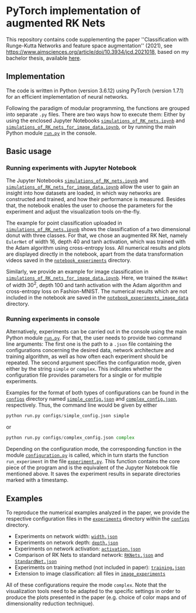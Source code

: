 # PyTorch implementation of augmented RK Nets

This repository contains code supplementing the paper ''Classification with Runge-Kutta Networks and feature space augmentation'' (2021), see https://www.aimsciences.org/article/doi/10.3934/jcd.2021018, based on my bachelor thesis, available [here](https://github.com/ElisaGiesecke/augmented-RK-Nets/blob/main/bachelor%20thesis.pdf).

## Implementation

The code is written in Python (version 3.6.12) using PyTorch (version 1.7.1) for an efficient implementation of neural networks. 

Following the paradigm of modular programming, the functions are grouped into separate `.py` files. There are two ways how to execute them: Either by using the enclosed Jupyter Notebooks [`simulations_of_RK_nets.ipynb`](https://github.com/ElisaGiesecke/augmented-RK-Nets/blob/main/simulations_of_RK_nets.ipynb) and [`simulations_of_RK_nets_for_image_data.ipynb`](https://github.com/ElisaGiesecke/augmented-RK-Nets/blob/main/simulations_of_RK_nets_for_image_data.ipynb), or by running the main Python module [`run.py`](https://github.com/ElisaGiesecke/augmented-RK-Nets/blob/main/run.py) in the console. 

## Basic usage

### Running experiments with Jupyter Notebook

The Jupyter Notebooks [`simulations_of_RK_nets.ipynb`](https://github.com/ElisaGiesecke/augmented-RK-Nets/blob/main/simulations_of_RK_nets.ipynb) and [`simulations_of_RK_nets_for_image_data.ipynb`](https://github.com/ElisaGiesecke/augmented-RK-Nets/blob/main/simulations_of_RK_nets_for_image_data.ipynb) allow the user to gain an insight into how datasets are loaded, in which way networks are constructed and trained, and how their performance is measured. Besides that, the notebook enables the user to choose the parameters for the experiment and adjust the visualization tools on-the-fly.

The example for point classification uploaded in [`simulations_of_RK_nets.ipynb`](https://github.com/ElisaGiesecke/augmented-RK-Nets/blob/main/simulations_of_RK_nets.ipynb) shows the classification of a two dimensional donut with three classes. For that, we chose an augmented RK Net, namely `EulerNet` of width 16, depth 40 and tanh activation, which was trained with the Adam algorithm using cross-entropy loss. All numerical results and plots are displayed directly in the notebook, apart from the data transformation videos saved in the [`notebook_experiments`](https://github.com/ElisaGiesecke/augmented-RK-Nets/tree/main/notebook_experiments) directory. 

Similarly, we provide an example for image classification in [`simulations_of_RK_nets_for_image_data.ipynb`](https://github.com/ElisaGiesecke/augmented-RK-Nets/blob/main/simulations_of_RK_nets_for_image_data.ipynb). Here, we trained the `RK4Net` of width 30<sup>2</sup>, depth 100 and tanh activation with the Adam algorithm and cross-entropy loss on Fashion-MNIST. The numerical results which are not included in the notebook are saved in the [`notebook_experiments_image_data`](https://github.com/ElisaGiesecke/augmented-RK-Nets/tree/main/notebook_experiments_image_data) directory. 

### Running experiments in console

Alternatively, experiments can be carried out in the console using the main Python module [`run.py`](https://github.com/ElisaGiesecke/augmented-RK-Nets/blob/main/run.py). For that, the user needs to provide two command line arguments: The first one is the path to a `.json` file containing the configurations concerning the desired data, network architecture and training algorithm, as well as how often each experiment should be repeated. The second argument specifies the configuration mode, given either by the string `simple` or `complex`. This indicates whether the configuration file provides parameters for a single or for multiple experiments. 

Examples for the format of both types of configurations can be found in the [`configs`](https://github.com/ElisaGiesecke/augmented-RK-Nets/tree/main/configs) directory named [`simple_config.json`](https://github.com/ElisaGiesecke/augmented-RK-Nets/blob/main/configs/simple_config.json) and [`complex_config.json`](https://github.com/ElisaGiesecke/augmented-RK-Nets/blob/main/configs/complex_config.json), respectively. Thus, the command line would be given by either 
```python
python run.py configs/simple_config.json simple
```
or
```python
python run.py configs/complex_config.json complex
```

Depending on the configuration mode, the corresponding function in the module [`configuration.py`](https://github.com/ElisaGiesecke/augmented-RK-Nets/blob/main/configuration.py) is called, which in turn starts the function `run_experiment` in the file [`experiment.py`](https://github.com/ElisaGiesecke/augmented-RK-Nets/blob/main/experiment.py). This function contains the core piece of the program and is the equivalent of the Jupyter Notebook file mentioned above. It saves the experiment results in separate directories marked with a timestamp.

## Examples

To reproduce the numerical examples analyzed in the paper, we provide the respective configuration files in the [`experiments`](https://github.com/ElisaGiesecke/augmented-RK-Nets/tree/main/configs/experiments) directory within the [`configs`](https://github.com/ElisaGiesecke/augmented-RK-Nets/tree/main/configs) directory.

* Experiments on network width: [`width.json`](https://github.com/ElisaGiesecke/augmented-RK-Nets/blob/main/configs/experiments/width.json)
* Experiments on network depth: [`depth.json`](https://github.com/ElisaGiesecke/augmented-RK-Nets/blob/main/configs/experiments/depth.json)
* Experiments on network activation: [`activation.json`](https://github.com/ElisaGiesecke/augmented-RK-Nets/blob/main/configs/experiments/activation.json)
* Comparison of RK Nets to standard network: [`RKNets.json`](https://github.com/ElisaGiesecke/augmented-RK-Nets/blob/main/configs/experiments/RKNets.json) and [`StandardNet.json`](https://github.com/ElisaGiesecke/augmented-RK-Nets/blob/main/configs/experiments/StandardNet.json)
* Experiments on training method (not included in paper): [`training.json`](https://github.com/ElisaGiesecke/augmented-RK-Nets/blob/main/configs/experiments/training.json)
* Extension to image classification: all files in [`image_experiments`](https://github.com/ElisaGiesecke/augmented-RK-Nets/blob/main/configs/image_experiments)

All of these configurations require the mode `complex`.
Note that the visualization tools need to be adapted to the specific settings in order to produce the plots presented in the paper (e.g. choice of color maps and of dimensionality reduction technique).
